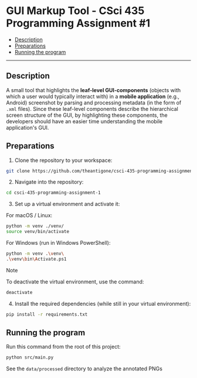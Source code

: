 # GUI Markup Tool - CSci 435 Programming Assignment #1

- [Description](#description)
- [Preparations](#preparations)
- [Running the program](#running-the-program)

---

## Description

A small tool that highlights the **leaf-level GUI-components** (objects with which a user would typically interact with) in a **mobile application** (e.g., Android) screenshot by parsing and processing metadata (in the form of `.xml` files). Since these leaf-level components describe the hierarchical screen structure of the GUI, by highlighting these components, the developers should have an easier time understanding the mobile application's GUI.

## Preparations

1. Clone the repository to your workspace:
```bash
git clone https://github.com/theantigone/csci-435-programming-assignment-1.git
```

2. Navigate into the repository:
```bash
cd csci-435-programming-assignment-1
```

3. Set up a virtual environment and activate it:

For macOS / Linux:
```bash
python -m venv ./venv/
source venv/bin/activate
```

For Windows (run in Windows PowerShell):
```bash
python -m venv .\venv\
.\venv\bin\Activate.ps1
```

> [!NOTE]
> To deactivate the virtual environment, use the command:
> ```bash
> deactivate
> ```

4. Install the required dependencies (while still in your virtual environment):
```bash
pip install -r requirements.txt
```

## Running the program

Run this command from the root of this project:
```bash
python src/main.py
```

See the `data/processed` directory to analyze the annotated PNGs

